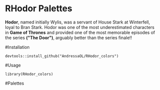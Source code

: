 # RHodor Palettes 

**Hodor**, named initially Wylis, was a servant of House Stark at Winterfell, loyal to Bran Stark. Hodor was one of the most underestimated characters in **Game of Thrones** and provided one of the most memorable episodes of the series **("The Door")**, arguably better than the series finale!! <br />

#Installation <br />

```
devtools::install_github("AndressaOL/RHodor_colors")
```
#Usage <br />

```
library(RHodor_colors)
```

#Palettes <br />

